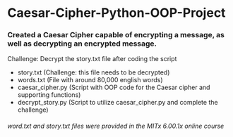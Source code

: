 # Caesar-Cipher-Python-OOP-Project

### Created a Caesar Cipher capable of encrypting a message, as well as decrypting an encrypted message.

Challenge: Decrypt the story.txt file after coding the script

-   story.txt (Challenge: this file needs to be decrypted)
-   words.txt (File with around 80,000 english words)  
-   caesar_cipher.py (Script with OOP code for the Caesar cipher and supporting functions)
-   decrypt_story.py (Script to utilize caesar_cipher.py and complete the challenge)

###### word.txt and story.txt files were provided in the MITx 6.00.1x online course

